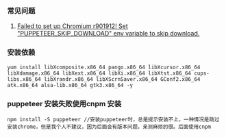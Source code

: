 
### 常见问题
1. [Failed to set up Chromium r901912! Set "PUPPETEER_SKIP_DOWNLOAD" env variable to skip download.](https://stdworkflow.com/706/error-failed-to-set-up-chromium-r901912-set-puppeteer-skip-download-env-variable-to-skip-download)

### 安装依赖
```
yum install libXcomposite.x86_64 pango.x86_64 libXcursor.x86_64 libXdamage.x86_64 libXext.x86_64 libXi.x86_64 libXtst.x86_64 cups-libs.x86_64 libXrandr.x86_64 libXScrnSaver.x86_64 GConf2.x86_64 atk.x86_64 alsa-lib.x86_64 gtk3.x86_64 -y
```

### puppeteer 安装失败使用cnpm 安装
```
npm install -S puppeteer //安装puppeteer时，总是提示安装不上，一种情况是跳过安装chrome，但是我个人不建议，因为后面会有版本问题，亲测麻烦的很。后面使用cnpm
```


